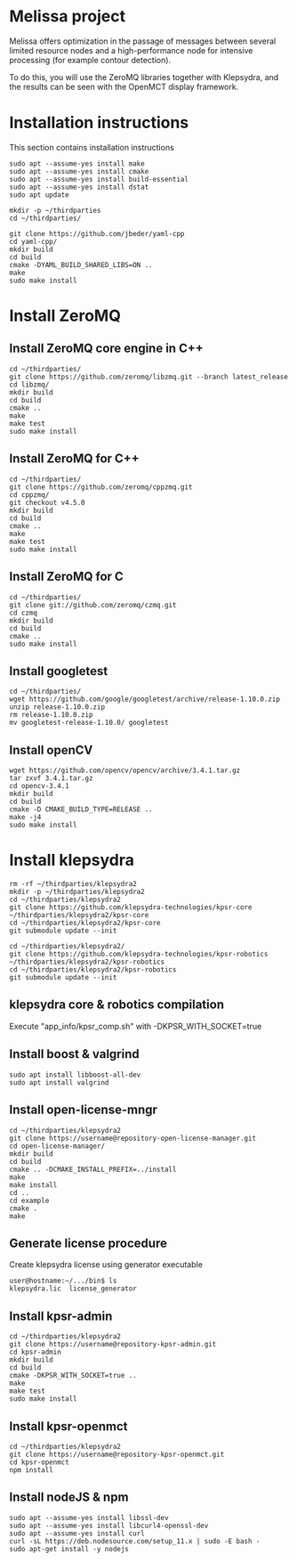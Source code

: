 
Melissa project
======

Melissa offers optimization in the passage of messages between several limited resource nodes and a high-performance node for intensive processing (for example contour detection).

To do this, you will use the ZeroMQ libraries together with Klepsydra, and the results can be seen with the OpenMCT display framework.


# Installation instructions

This section contains installation instructions

    sudo apt --assume-yes install make
    sudo apt --assume-yes install cmake
    sudo apt --assume-yes install build-essential
    sudo apt --assume-yes install dstat
    sudo apt update

    mkdir -p ~/thirdparties
    cd ~/thirdparties/

    git clone https://github.com/jbeder/yaml-cpp
    cd yaml-cpp/
    mkdir build
    cd build
    cmake -DYAML_BUILD_SHARED_LIBS=ON ..
    make
    sudo make install

# Install ZeroMQ

Install ZeroMQ core engine in C++
-----------------------------------
    cd ~/thirdparties/
    git clone https://github.com/zeromq/libzmq.git --branch latest_release
    cd libzmq/
    mkdir build
    cd build
    cmake ..
    make
    make test
    sudo make install

Install ZeroMQ for C++
-------------------------
    cd ~/thirdparties/
    git clone https://github.com/zeromq/cppzmq.git
    cd cppzmq/
    git checkout v4.5.0
    mkdir build
    cd build
    cmake ..
    make
    make test
    sudo make install


Install ZeroMQ for C
----------------------
    cd ~/thirdparties/
    git clone git://github.com/zeromq/czmq.git
    cd czmq
    mkdir build
    cd build
    cmake ..
    sudo make install

Install googletest
------------------
    cd ~/thirdparties/
    wget https://github.com/google/googletest/archive/release-1.10.0.zip
    unzip release-1.10.0.zip
    rm release-1.10.0.zip
    mv googletest-release-1.10.0/ googletest

Install openCV
--------------
    wget https://github.com/opencv/opencv/archive/3.4.1.tar.gz
    tar zxvf 3.4.1.tar.gz
    cd opencv-3.4.1
    mkdir build
    cd build
    cmake -D CMAKE_BUILD_TYPE=RELEASE ..
    make -j4
    sudo make install

# Install klepsydra

    rm -rf ~/thirdparties/klepsydra2
    mkdir -p ~/thirdparties/klepsydra2
    cd ~/thirdparties/klepsydra2
    git clone https://github.com/klepsydra-technologies/kpsr-core ~/thirdparties/klepsydra2/kpsr-core
    cd ~/thirdparties/klepsydra2/kpsr-core
    git submodule update --init

    cd ~/thirdparties/klepsydra2/
    git clone https://github.com/klepsydra-technologies/kpsr-robotics ~/thirdparties/klepsydra2/kpsr-robotics
    cd ~/thirdparties/klepsydra2/kpsr-robotics
    git submodule update --init

klepsydra core & robotics compilation
---------------------------------------
Execute "app_info/kpsr_comp.sh" with -DKPSR_WITH_SOCKET=true

Install boost & valgrind
------------------------
    sudo apt install libboost-all-dev
    sudo apt install valgrind

Install open-license-mngr
-------------------------
    cd ~/thirdparties/klepsydra2
    git clone https://username@repository-open-license-manager.git
    cd open-license-manager/
    mkdir build
    cd build
    cmake .. -DCMAKE_INSTALL_PREFIX=../install
    make
    make install
    cd ..
    cd example
    cmake .
    make

Generate license procedure
--------------------------
Create klepsydra license using generator executable

    user@hostname:~/.../bin$ ls
    klepsydra.lic  license_generator

Install kpsr-admin
--------------------
    cd ~/thirdparties/klepsydra2
    git clone https://username@repository-kpsr-admin.git
    cd kpsr-admin
    mkdir build
    cd build
    cmake -DKPSR_WITH_SOCKET=true ..
    make
    make test
    sudo make install

Install kpsr-openmct
---------------------
    cd ~/thirdparties/klepsydra2
    git clone https://username@repository-kpsr-openmct.git
    cd kpsr-openmct
    npm install

Install nodeJS & npm
--------------------
    sudo apt --assume-yes install libssl-dev
    sudo apt --assume-yes install libcurl4-openssl-dev
    sudo apt --assume-yes install curl
    curl -sL https://deb.nodesource.com/setup_11.x | sudo -E bash -
    sudo apt-get install -y nodejs
